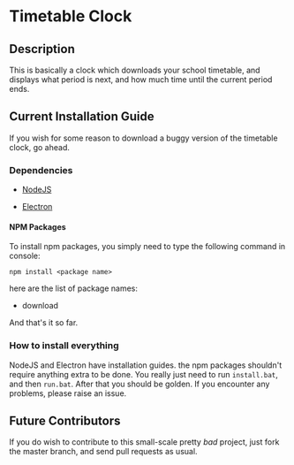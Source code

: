 # Timetable Clock

## Description

This is basically a clock which downloads your school timetable, and displays what period is next, and how much time until the current period ends.

## Current Installation Guide
If you wish for some reason to download a buggy version of the timetable clock, go ahead.

### Dependencies

* [NodeJS](https://nodejs.org/en/)

* [Electron](https://electron.atom.io/)

#### NPM Packages

To install npm packages, you simply need to type the following command in console:

`npm install <package name>`

here are the list of package names:

* download

And that's it so far.

### How to install everything

NodeJS and Electron have installation guides. the npm packages shouldn't require anything extra to be done. You really just need to run `install.bat`, and then `run.bat`. After that you should be golden. If you encounter any problems, please raise an issue.

## Future Contributors

If you do wish to contribute to this small-scale pretty *bad* project, just fork the master branch, and send pull requests as usual.

